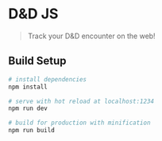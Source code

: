 # D&D JS

> Track your D&D encounter on the web!

## Build Setup

```bash
# install dependencies
npm install

# serve with hot reload at localhost:1234
npm run dev

# build for production with minification
npm run build
```
